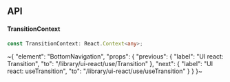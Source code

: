 

## API

#### TransitionContext

```ts
const TransitionContext: React.Context<any>;
```


~{
  "element": "BottomNavigation",
  "props": {
    "previous": {
      "label": "UI react: Transition",
      "to": "/library/ui-react/use/Transition"
    },
    "next": {
      "label": "UI react: useTransition",
      "to": "/library/ui-react/use/useTransition"
    }
  }
}~
